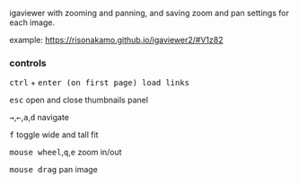 igaviewer with zooming and panning, and saving zoom and pan settings for each image.

example: https://risonakamo.github.io/igaviewer2/#V1z82

### controls

<kbd>ctrl</kbd> + <kbd>enter</kdb> (on first page) load links

<kbd>esc</kbd> open and close thumbnails panel

<kbd>→</kbd>,<kbd>←</kbd>,<kbd>a</kbd>,<kbd>d</kbd> navigate

<kbd>f</kbd> toggle wide and tall fit

<kbd>mouse wheel</kbd>,<kbd>q</kbd>,<kbd>e</kbd> zoom in/out

<kbd>mouse drag</kbd> pan image
